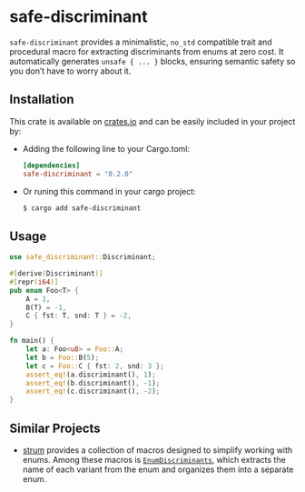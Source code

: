 # safe-discriminant

`safe-discriminant` provides a minimalistic, `no_std` compatible trait and
procedural macro for extracting discriminants from enums at zero cost. It
automatically generates `unsafe { ... }` blocks, ensuring semantic safety so
you don’t have to worry about it.

## Installation

This crate is available on [crates.io](crates.io) and can be easily included in
your project by:
* Adding the following line to your Cargo.toml:
  ```toml
  [dependencies]
  safe-discriminant = "0.2.0"
  ```
* Or runing this command in your cargo project:
  ```sh
  $ cargo add safe-discriminant
  ```

## Usage

```rust
use safe_discriminant::Discriminant;

#[derive(Discriminant)]
#[repr(i64)]
pub enum Foo<T> {
    A = 1,
    B(T) = -1,
    C { fst: T, snd: T } = -2,
}

fn main() {
    let a: Foo<u8> = Foo::A;
    let b = Foo::B(5);
    let c = Foo::C { fst: 2, snd: 3 };
    assert_eq!(a.discriminant(), 1);
    assert_eq!(b.discriminant(), -1);
    assert_eq!(c.discriminant(), -2);
}
```

## Similar Projects

* [strum](https://crates.io/crates/strum) provides a collection of macros
  designed to simplify working with enums. Among these macros is
  [`EnumDiscriminants`](https://docs.rs/strum_macros/latest/strum_macros/derive.EnumDiscriminants.html),
  which extracts the name of each variant from the enum and organizes them into
  a separate enum.
